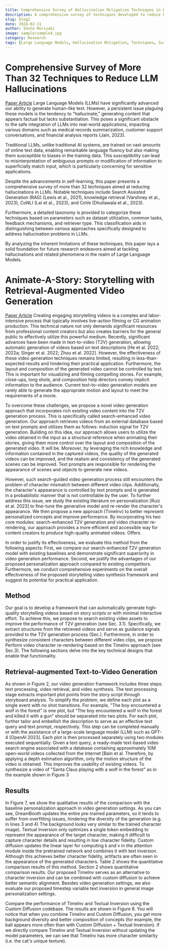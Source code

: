 ```yaml
---
title: Comprehensive Survey of Hallucination Mitigation Techniques in Large Language Models
description: A comprehensive survey of techniques developed to reduce hallucinations in LLMs
slug: blog2
date: 2024-02-11
author: Shoto Morisaki
image: sample/sample4.jpg
category: Research
tags: [Large Language Models, Hallucination Mitigation, Techniques, Survey]
---
```


# Comprehensive Survey of More Than 32 Techniques to Reduce LLM Hallucinations
[Paper Article](https://arxiv.org/abs/2401.01313)
Large Language Models (LLMs) have significantly advanced our ability to generate human-like text. However, a persistent issue plaguing these models is the tendency to "hallucinate," generating content that appears factual but lacks substantiation. This poses a significant obstacle to the safe integration of LLMs into real-world applications, impacting various domains such as medical records summarization, customer support conversations, and financial analysis reports (Jain, 2023).

Traditional LLMs, unlike traditional AI systems, are trained on vast amounts of online text data, enabling remarkable language fluency but also making them susceptible to biases in the training data. This susceptibility can lead to misinterpretation of ambiguous prompts or modification of information to superficially match input, which is particularly concerning for sensitive applications.

Despite the advancements in self-learning, this paper presents a comprehensive survey of more than 32 techniques aimed at reducing hallucinations in LLMs. Notable techniques include Search Assisted Generation (RAG) (Lewis et al., 2021), knowledge retrieval (Varshney et al., 2023), CoNLI (Lei et al., 2023), and CoVe (Dhuliawala et al., 2023).

Furthermore, a detailed taxonomy is provided to categorize these techniques based on parameters such as dataset utilization, common tasks, feedback mechanisms, and retriever type. This classification aids in distinguishing between various approaches specifically designed to address hallucination problems in LLMs.

By analyzing the inherent limitations of these techniques, this paper lays a solid foundation for future research endeavors aimed at tackling hallucinations and related phenomena in the realm of Large Language Models.

# Animate-A-Story: Storytelling with Retrieval-Augmented Video Generation
[Paper Article](https://arxiv.org/abs/2307.06940)
Creating engaging storytelling videos is a complex and labor-intensive process that typically involves live-action filming or CG animation production. This technical nature not only demands significant resources from professional content creators but also creates barriers for the general public to effectively utilize this powerful medium. Recently, significant advances have been made in text-to-video (T2V) generation, allowing automatic generation of videos based on text descriptions \[He et al. 2022; 2022a; Singer et al. 2022; Zhou et al. 2022\]. However, the effectiveness of these video generation techniques remains limited, resulting in less-than-expected results and hindering their practical application. Furthermore, the layout and composition of the generated video cannot be controlled by text. This is important for visualizing and filming compelling stories. For example, close-ups, long shots, and composition help directors convey implicit information to the audience. Current text-to-video generation models are rarely able to generate the appropriate motion and layout to meet the requirements of a movie. 

To overcome these challenges, we propose a novel video generation approach that incorporates rich existing video content into the T2V generation process. This is specifically called search-enhanced video generation. Our approach retrieves videos from an external database based on text prompts and utilizes them as follows: induction signal for T2V generation. Building on this idea, our approach allows users to utilize the video obtained in the input as a structural reference when animating their stories, giving them more control over the layout and composition of the generated video. It will be. Moreover, by leveraging the rich knowledge and information contained in the captured videos, the quality of the generated videos can be improved, and the realism and consistency of the generated scenes can be improved. Text prompts are responsible for rendering the appearance of scenes and objects to generate new videos. 

However, such search-guided video generation process still encounters the problem of character mismatch between different video clips. Additionally, the character's appearance is controlled by text prompts and is generated in a probabilistic manner that is not controllable by the user. To further address this issue, we study the existing literature on personalization \[Ruiz et al. 2023\] to fine-tune the generative model and re-render the character's appearance. We then propose a new approach (TimeInv) to better represent personalized concepts and improve performance. By incorporating his two core modules: search-enhanced T2V generation and video character re-rendering, our approach provides a more efficient and accessible way for content creators to produce high-quality animated videos. Offers. 

In order to justify its effectiveness, we evaluate this method from the following aspects: First, we compare our search-enhanced T2V generation model with existing baselines and demonstrate significant superiority in video generation performance. Second, we justify the advantages of our proposed personalization approach compared to existing competitors. Furthermore, we conduct comprehensive experiments on the overall effectiveness of the proposed storytelling video synthesis framework and suggest its potential for practical application.

## Method

Our goal is to develop a framework that can automatically generate high-quality storytelling videos based on story scripts or with minimal interactive effort. To achieve this, we propose to search existing video assets to improve the performance of T2V generation (see Sec. 3.1). Specifically, we extract structures from the retrieved videos and serve as guidance signals provided to the T2V generation process (Sec.). Furthermore, in order to synthesize consistent characters between different video clips, we propose Perform video character re-rendering based on the TimeInv approach (see Sec.3). The following sections delve into the key technical designs that enable that functionality.

## Retrieval-augmented Text-to-Video Generation

As shown in Figure 2, our video generation framework includes three steps: text processing, video retrieval, and video synthesis. The text processing stage extracts important plot points from the story script through storyboard analysis. To simplify the problem, we define each plot as a single event with no shot transitions. For example, "The boy encountered a wolf in the forest" is one plot, but "The boy encountered a wolf in the forest and killed it with a gun" should be separated into two plots. For each plot, further tailor and embellish the description to serve as an effective text query and text prompt, respectively. This step can be completed manually or with the assistance of a large-scale language model (LLM) such as GPT-4 \[OpenAI 2023\]. Each plot is then processed separately using two modules executed sequentially. Given a text query, a ready-made text-based video search engine associated with a database containing approximately 10M open-world videos collected from the Internet \[Bain et al. Therefore, by applying a depth estimation algorithm, only the motion structure of the video is obtained. This improves the usability of existing videos. To synthesize a video of "Santa Claus playing with a wolf in the forest" as in the example shown in Figure 3

## Results

In Figure 7, we show the qualitative results of the comparison with the baseline personalization approach in video generation settings. As you can see, DreamBooth updates the entire pre-trained parameters, so it tends to suffer from overfitting issues, hindering the diversity of the generation (e.g. in lines 3 and 4) The background looks very similar to the trained character image). Textual Inversion only optimizes a single token embedding to represent the appearance of the target character, making it difficult to capture character details and resulting in low character fidelity. Custom diffusion updates the linear layer for computing k and v in the attention module inside the pretrained network and combines it with text inversion. Although this achieves better character fidelity, artifacts are often seen in the appearance of the generated characters. Table 2 shows the quantitative comparison results of this method. Section 2 shows quantitative comparison results. Our proposed TimeInv serves as an alternative to character inversion and can be combined with custom diffusion to achieve better semantic alignment. Besides video generation settings, we also evaluate our proposed timestep variable text inversion in general image personalization settings.

Compare the performance of TimeInv and Textual Inversion using the Custom Diffusion codebase. The results are shown in Figure 8. You will notice that when you combine TimeInv and Custom Diffusion, you get more background diversity and better composition of concepts (for example, the ball appears more often than with Custom Diffusion + Textual Inversion). If we directly compare TimeInv and Textual Inversion without updating the model parameters, we can see that TimeInv has more character similarity (i.e. the cat's unique texture).
